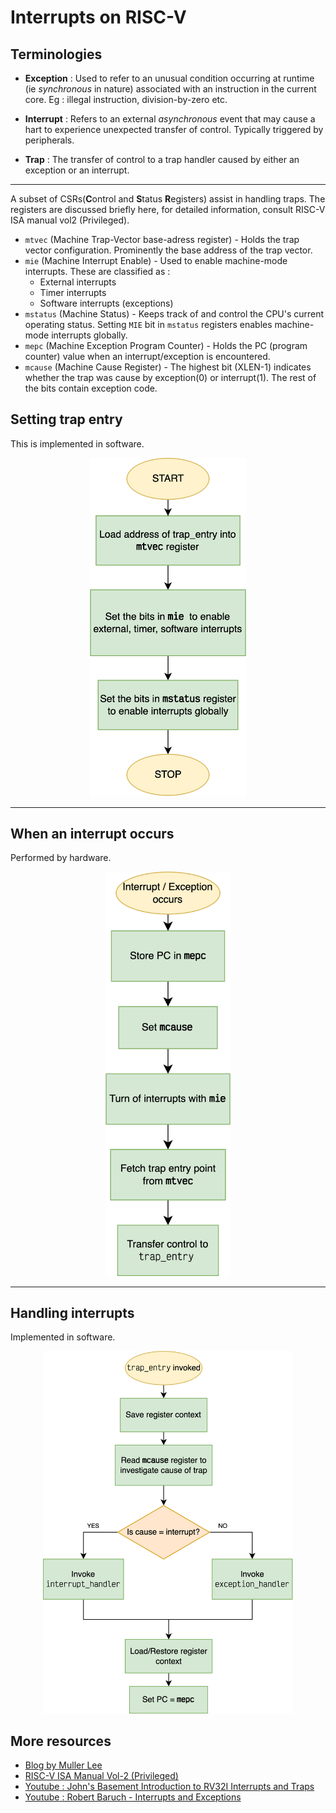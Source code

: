 # Interrupts on RISC-V

## Terminologies

- **Exception** : Used to refer to an unusual condition occurring at runtime (ie _synchronous_ in nature) associated with an instruction in the current core. Eg : illegal instruction, division-by-zero etc.

- **Interrupt** : Refers to an external _asynchronous_ event that may cause a hart to experience unexpected transfer of control. Typically triggered by peripherals.

- **Trap** : The transfer of control to a trap handler caused by either an exception or an interrupt.

---

A subset of CSRs(**C**ontrol and **S**tatus **R**egisters) assist in handling traps. The registers are discussed briefly here, for detailed information, consult RISC-V ISA manual vol2 (Privileged).

- `mtvec` (Machine Trap-Vector base-adress register) - Holds the trap vector configuration. Prominently the base address of the trap vector.
- `mie` (Machine Interrupt Enable) - Used to enable machine-mode interrupts. These are classified as :
    - External interrupts
    - Timer interrupts
    - Software interrupts (exceptions)
- `mstatus` (Machine Status) - Keeps track of and control the CPU's current operating status. Setting `MIE` bit in `mstatus` registers enables machine-mode interrupts globally.
- `mepc` (Machine Exception Program Counter) - Holds the PC (program counter) value when an interrupt/exception is encountered. 
- `mcause` (Machine Cause Register) - The highest bit (XLEN-1) indicates whether the trap was cause by exception(0) or interrupt(1). The rest of the bits contain exception code.

## Setting trap entry

This is implemented in software.

<p align="center">
<img src="../images/trapsetup.png" alt="trapsetup" width="250"/>
</p>

---

## When an interrupt occurs

Performed by hardware.

<p align="center">
<img src="../images/riscvinterrupt.png" alt="traphandle" width="200"/>
</p>

---

## Handling interrupts

Implemented in software.

<p align="center">
<img src="../images/traphandle.png" alt="traphandle" width="400"/>
</p>


## More resources 

- [Blog by Muller Lee](https://mullerlee.cyou/2020/07/09/riscv-exception-interrupt/)
- [RISC-V ISA Manual Vol-2 (Privileged)](https://github.com/riscv/riscv-isa-manual)
- [Youtube : John's Basement Introduction to RV32I Interrupts and Traps](https://youtu.be/l7JIry6PEX4)
- [Youtube : Robert Baruch - Interrupts and Exceptions](https://youtu.be/oAIBLeesRlg)





